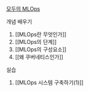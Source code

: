 [모두의 MLOps](https://mlops-for-all.github.io/)

개념 배우기
1. [[MLOps란 무엇인가]]
2. [[MLOps의 단계]]
3. [[MLOps의 구성요소]]
4. [[왜 쿠버네티스인가]]

실습
1. [[MLOps 시스템 구축하기(1)]]